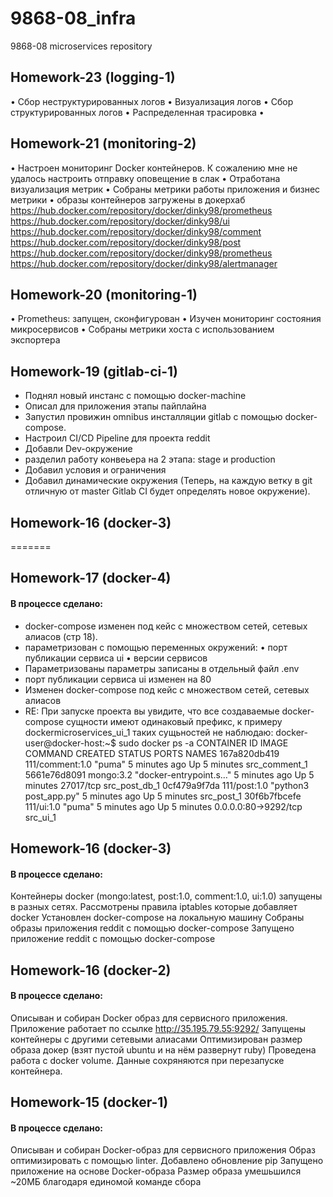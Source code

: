 # 9868-08_infra
9868-08 microservices repository

## Homework-23 (logging-1)

• Сбор неструктурированных логов
• Визуализация логов
• Сбор структурированных логов
• Распределенная трасировка
• 



## Homework-21 (monitoring-2)

• Настроен мониторинг Docker контейнеров. К сожалению мне не удалось настроить отправку оповещение в слак
• Отработана визуализация метрик
• Собраны метрики работы приложения и бизнес метрики
• образы контейнеров загружены в докерхаб
https://hub.docker.com/repository/docker/dinky98/prometheus
https://hub.docker.com/repository/docker/dinky98/ui
https://hub.docker.com/repository/docker/dinky98/comment
https://hub.docker.com/repository/docker/dinky98/post
https://hub.docker.com/repository/docker/dinky98/prometheus
https://hub.docker.com/repository/docker/dinky98/alertmanager



## Homework-20 (monitoring-1)

•  Prometheus: запущен, сконфигурован
• Изучен мониторинг состояния микросервисов
• Собраны метрики хоста с использованием экспортера


## Homework-19 (gitlab-ci-1)

- Поднял новый инстанс с помощью docker-machine
- Описал для приложения этапы пайплайна
- Запустил провижин omnibus инсталляции gitlab с помощью docker-compose.
- Настроил CI/CD Pipeline для проекта reddit
- Добавли Dev-окружение
- разделил работу конвеьера на 2 этапа: stage и production
- Добавил условия и ограничения
- Добавил динамические окружения (Теперь, на каждую ветку в git отличную от master Gitlab CI будет определять новое окружение).



## Homework-16 (docker-3)
=======
## Homework-17 (docker-4)
#### В процессе сделано:
- docker-compose изменен под кейс с множеством сетей, сетевых алиасов (стр 18).
- параметризован с помощью переменных окружений:
• порт публикации сервиса ui
• версии сервисов
- Параметризованы параметры записаны в отдельный файл .env
- порт публикации сервиса ui изменен на 80
- Изменен docker-compose под кейс с множеством сетей, сетевых алиасов
- RE: При запуске проекта вы увидите, что все создаваемые docker-compose сущности имеют одинаковый префикс, к примеру dockermicroservices_ui_1
таких сущьностей не наблюдаю:
docker-user@docker-host:~$ sudo docker ps -a
CONTAINER ID        IMAGE               COMMAND                  CREATED             STATUS              PORTS                  NAMES
167a820db419        111/comment:1.0     "puma"                   5 minutes ago       Up 5 minutes                               src_comment_1
5661e76d8091        mongo:3.2           "docker-entrypoint.s…"   5 minutes ago       Up 5 minutes        27017/tcp              src_post_db_1
0cf479a9f7da        111/post:1.0        "python3 post_app.py"    5 minutes ago       Up 5 minutes                               src_post_1
30f6b7fbcefe        111/ui:1.0          "puma"                   5 minutes ago       Up 5 minutes        0.0.0.0:80->9292/tcp   src_ui_1




## Homework-16 (docker-3)
#### В процессе сделано:
Контейнеры docker (mongo:latest, post:1.0, comment:1.0, ui:1.0) запущены в разных сетях.
Рассмотрены правила iptables которые добавляет docker
Установлен docker-compose на локальную машину
Собраны образы приложения reddit с помощью docker-compose
Запущено приложение reddit с помощью docker-compose



## Homework-16 (docker-2)
#### В процессе сделано:
Описыван и собиран Docker образ для сервисного приложения.
Приложение работает по ссылке http://35.195.79.55:9292/
Запущены контейнеры с другими сетевыми алиасами
Оптимизирован размер образа докер (взят пустой ubuntu и на нём развернут ruby)
Проведена работа с docker volume. Данные сохряняются при перезапуске контейнера.


## Homework-15 (docker-1)
#### В процессе сделано:
Описыван и собиран Docker-образ для сервисного приложения
Образ оптимизировать с помощью linter. Добавлено обновление pip
Запущено приложение на основе Docker-образа
Размер образа умешьшился ~20МБ благодаря единомой команде сбора

